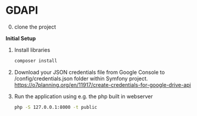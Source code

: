 # GDAPI

0. clone the project 

**Initial Setup**

1. Install libraries
    ```bash
    composer install
    ```

2. Download your JSON credentials file from Google Console to /config/credentials.json folder within Symfony project.
https://o7planning.org/en/11917/create-credentials-for-google-drive-api

3. Run the application using e.g. the php built in webserver
    
    ```bash
    php -S 127.0.0.1:8000 -t public
    ```
